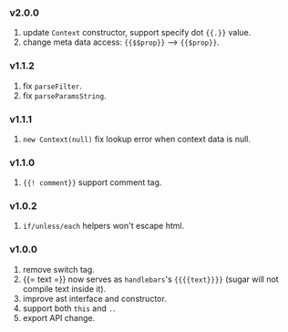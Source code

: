 ### v2.0.0

1. update `Context` constructor, support specify dot `{{.}}` value.
2. change meta data access: `{{$$prop}}` --> `{{$prop}}`.

### v1.1.2

1. fix `parseFilter`.
2. fix `parseParamsString`.

### v1.1.1

1. `new Context(null)` fix lookup error when context data is null.

### v1.1.0

1. `{{! comment}}` support comment tag.

### v1.0.2

1. `if/unless/each` helpers won't escape html.

### v1.0.0

1. remove switch tag.
2. {{= text =}} now serves as `handlebars`'s `{{{{text}}}}` (sugar will not compile text inside it).
3. improve ast interface and constructor.
4. support both `this` and `.`.
5. export API change.
